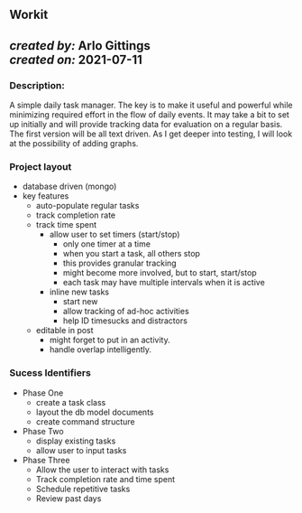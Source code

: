 ## Workit

_created by:_ Arlo Gittings  
_created on:_ 2021-07-11  
----

### Description:

A simple daily task manager. The key is to make it useful and powerful while
minimizing required effort in the flow of daily events. It may take a bit to
set up initially and will provide tracking data for evaluation on a regular
basis. The first version will be all text driven. As I get deeper into testing,
I will look at the possibility of adding graphs. 

### Project layout

- database driven (mongo)
- key features
	- auto-populate regular tasks
	- track completion rate
	- track time spent
		- allow user to set timers (start/stop) 
			- only one timer at a time
			- when you start a task, all others stop
			- this provides granular tracking
			- might become more involved, but to start, start/stop
			- each task may have multiple intervals when it is active
		- inline new tasks
			- start new
			- allow tracking of ad-hoc activities
			- help ID timesucks and distractors
	- editable in post
		- might forget to put in an activity.
		- handle overlap intelligently.

### Sucess Identifiers

- Phase One 
	- create a task class
	- layout the db model documents
	- create command structure
- Phase Two
	- display existing tasks
	- allow user to input tasks
- Phase Three
	- Allow the user to interact with tasks
	- Track completion rate and time spent
	- Schedule repetitive tasks
	- Review past days
